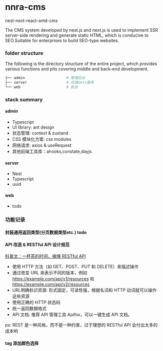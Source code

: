 # nnra-cms
nest-next-react-antd-cms

The CMS system developed by nest.js and next.js is used to implement SSR server-side rendering and generate static HTML, which is conducive to SEO.Suitable for enterprises to build SEO-type websites.

### folder structure
The following is the directory structure of the entire project, which provides various functions and pits covering middle and back-end development.

```bash
├── admin                   # 管理后台
├── server                  # 后端nest服务
└── web                     # 前台
```

### stack summary

#### admin
- Typescript
- UI library: ant design
- 状态管理: context & zustand
- CSS 模块化方案: css modules
- 网络请求: axios & useRequest
- 其他前端工具库：ahooks,constate,dayjs


#### server
- Nest 
- Typescript
- uuid

#### web
- todo

### 功能记录

#### 封装通用返回类型(分页数据类型etc.) todo

#### API 改造 & RESTful API 设计规范

[科普文：一杯茶的时间，搞懂 RESTful API](https://apifox.com/blog/a-cup-of-tea-time-to-understand-restful-api/)

- 使用 HTTP 方法（如 GET、POST、PUT 和 DELETE）来描述操作
- 通过改变 URL 来表示不同的版本，例如 https://example.com/api/v1/resources 和 https://example.com/api/v2/resources
- URL明确标识资源: 形式固定，可读性强，根据名词和 HTTP 动词就可以操作这些资源
- 使用正确的 HTTP 状态码
- 统一返回数据格式
- API 文档: 推荐 API 管理工具 Apifox，可以一键生成 API 文档。

ps: REST 是一种风格，而不是一种约束，过于理想的 RESTful API 会付出太多的成本哟

#### tag 添加颜色选择